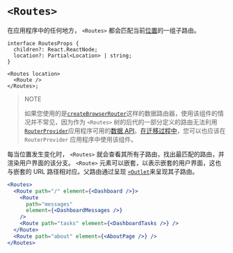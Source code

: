 # `<Routes>`

在应用程序中的任何地方， `<Routes>` 都会匹配当前[位置](../hook/location)的一组子路由。

```tsx
interface RoutesProps {
  children?: React.ReactNode;
  location?: Partial<Location> | string;
}

<Routes location>
  <Route />
</Routes>;
```

> NOTE
>
> 如果您使用的是[`createBrowserRouter`](../routers/create-browser-router)这样的数据路由器，使用该组件的情况并不常见，因为作为 `<Routes>` 树的后代的一部分定义的路由无法利用[`RouterProvider`](../routers/router-provider)应用程序可用的[数据 API](../routers/picking-a-router#data-apis)。[在迁移过程中](../upgrading/v6-data)，您可以也应该在 `RouterProvider` 应用程序中使用该组件。

每当位置发生变化时， `<Routes>` 就会查看其所有子路由，找出最匹配的路由，并渲染用户界面的该分支。 `<Route>` 元素可以嵌套，以表示嵌套的用户界面，这也与嵌套的 URL 路径相对应。父路由通过呈现 [`<Outlet`](../components/outlet)来呈现其子路由。

```jsx
<Routes>
  <Route path="/" element={<Dashboard />}>
    <Route
      path="messages"
      element={<DashboardMessages />}
    />
    <Route path="tasks" element={<DashboardTasks />} />
  </Route>
  <Route path="about" element={<AboutPage />} />
</Routes>
```